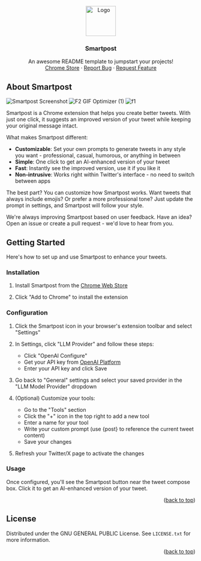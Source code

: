 <!-- PROJECT LOGO -->
<br />
<div align="center">
  <a href="https://github.com/celerforge/Smartpost/">
    <img src="https://github.com/user-attachments/assets/346d03ca-aa59-4bde-ba1e-1c6ce16776d9" alt="Logo" width="80" height="80">
  </a>

  <h3 align="center">Smartpost</h3>

  <p align="center">
    An awesome README template to jumpstart your projects!
    <br />
    <a href="https://chromewebstore.google.com/detail/Smartpost/dkflielmbpjnpgjhcimnhoinkifiikik">Chrome Store</a>
    ·
    <a href="https://github.com/celerforge/Smartpost/Issues">Report Bug</a>
    ·
    <a href="https://github.com/celerforge/Smartpost/Issues">Request Feature</a>
  </p>
</div>


<!-- ABOUT THE PROJECT -->
## About Smartpost
![Smartpost Screenshot](https://github.com/user-attachments/assets/bb6930f9-b50f-4fb2-bf58-e3596e3f470f)
![F2 GIF Optimizer (1)](https://github.com/user-attachments/assets/d0aa3bd0-b334-42eb-9b85-c0a914539cf6)
![f1](https://github.com/user-attachments/assets/93ddf533-99cd-4733-85ea-819bab664cdb)


Smartpost is a Chrome extension that helps you create better tweets. With just one click, it suggests an improved version of your tweet while keeping your original message intact.

What makes Smartpost different:
* **Customizable**: Set your own prompts to generate tweets in any style you want - professional, casual, humorous, or anything in between
* **Simple**: One click to get an AI-enhanced version of your tweet
* **Fast**: Instantly see the improved version, use it if you like it
* **Non-intrusive**: Works right within Twitter's interface - no need to switch between apps

The best part? You can customize how Smartpost works. Want tweets that always include emojis? Or prefer a more professional tone? Just update the prompt in settings, and Smartpost will follow your style.

We're always improving Smartpost based on user feedback. Have an idea? Open an issue or create a pull request - we'd love to hear from you.

<!-- GETTING STARTED -->
## Getting Started

Here's how to set up and use Smartpost to enhance your tweets.

### Installation

1. Install Smartpost from the [Chrome Web Store](https://chromewebstore.google.com/detail/Smartpost/dkflielmbpjnpgjhcimnhoinkifiikik)

2. Click "Add to Chrome" to install the extension

### Configuration

1. Click the Smartpost icon in your browser's extension toolbar and select "Settings"

2. In Settings, click "LLM Provider" and follow these steps:
   - Click "OpenAI Configure"
   - Get your API key from [OpenAI Platform](https://platform.openai.com/api-keys)
   - Enter your API key and click Save

3. Go back to "General" settings and select your saved provider in the "LLM Model Provider" dropdown

4. (Optional) Customize your tools:
   - Go to the "Tools" section
   - Click the "+" icon in the top right to add a new tool
   - Enter a name for your tool
   - Write your custom prompt (use {post} to reference the current tweet content)
   - Save your changes

5. Refresh your Twitter/X page to activate the changes

### Usage

Once configured, you'll see the Smartpost button near the tweet compose box. Click it to get an AI-enhanced version of your tweet.

<p align="right">(<a href="#readme-top">back to top</a>)</p>

<!-- LICENSE -->
## License

Distributed under the GNU GENERAL PUBLIC License. See `LICENSE.txt` for more information.

<p align="right">(<a href="#readme-top">back to top</a>)</p>
